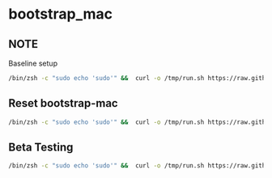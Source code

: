 # bootstrap_mac

## NOTE
Baseline setup 

``` bash
/bin/zsh -c "sudo echo 'sudo'" &&  curl -o /tmp/run.sh https://raw.githubusercontent.com/purplejay-io/bootstrap-mac/main/run.sh && chmod +x /tmp/run.sh && caffeinate -d /tmp/run.sh install
```

## Reset bootstrap-mac
``` bash
/bin/zsh -c "sudo echo 'sudo'" &&  curl -o /tmp/run.sh https://raw.githubusercontent.com/purplejay-io/bootstrap-mac/main/run.sh && chmod +x /tmp/run.sh && caffeinate -d /tmp/run.sh reset
```

## Beta Testing

``` bash
/bin/zsh -c "sudo echo 'sudo'" &&  curl -o /tmp/run.sh https://raw.githubusercontent.com/purplejay-io/bootstrap-mac/beta/run.sh && chmod +x /tmp/run.sh && caffeinate -d /tmp/run.sh install
```